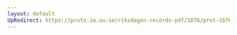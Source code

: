 ```yaml
---
layout: default
UpRedirect: https://pruto.im.uu.se/riksdagen-records-pdf/1876/prot-1876--fk--008/prot-1876--fk--008_040.pdf
---
```

